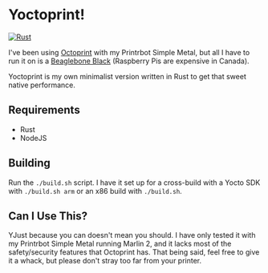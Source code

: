# Yoctoprint!

[![Rust](https://github.com/emag37/yoctoprint/actions/workflows/rust.yml/badge.svg?branch=develop)](https://github.com/emag37/yoctoprint/actions/workflows/rust.yml)

I've been using [Octoprint](https://octoprint.org/) with my Printrbot Simple Metal, but all I have to run it on is a [Beaglebone Black](https://beagleboard.org/black) (Raspberry Pis are expensive in Canada). 

Yoctoprint is my own minimalist version written in Rust to get that sweet native performance.

## Requirements
- Rust
- NodeJS

## Building
Run the `./build.sh` script. I have it set up for a cross-build with a Yocto SDK with `./build.sh arm` or an x86 build with `./build.sh`.

## Can I Use This?
YJust because you can doesn't mean you should. I have only tested it with my Printrbot Simple Metal running Marlin 2, and it lacks most of the safety/security features that Octoprint has. That being said, feel free to give it a whack, but please don't stray too far from your printer.
